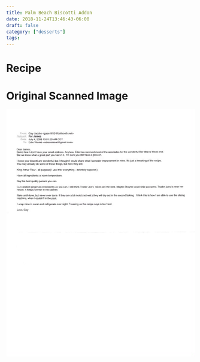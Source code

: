 ```yaml
---
title: Palm Beach Biscotti Addon
date: 2018-11-24T13:46:43-06:00
draft: false
category: ["desserts"]
tags:
---
```


# Recipe

# Original Scanned Image

![](/desserts/palm-beach-biscotti-addon.png)